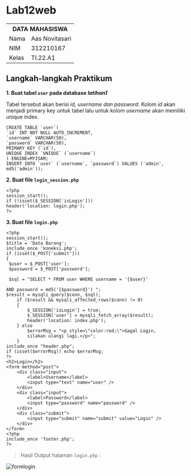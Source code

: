# Lab12web
<table>
  <tr>
    <th colspan="2">DATA MAHASISWA</th>
  </tr>
  <tr>
    <td>Nama</td>
    <td>Aas Novitasari</td>
  </tr>
  <tr>
    <td>NIM</td>
    <td>312210167</td>
  </tr>
  <tr>
    <td>Kelas</td>
    <td>TI.22.A1</td>
  </tr>
</table>

## Langkah-langkah Praktikum

**1. Buat tabel `user` pada database *latihan1***

Tabel tersebut akan berisi *id, username dan password*. Kolom *id* akan menjadi primary key untuk tabel lalu untuk kolom *username* akan memiliki unique index.

```
CREATE TABLE `user`(
`id` INT NOT NULL AUTO_INCREMENT,
`username` VARCHAR(50),
`password` VARCHAR(50),
PRIMARY KEY (`id`),
UNIQUE INDEX `UNIQUE` (`username`)
) ENGINE=MYISAM;
INSERT INTO `user` (`username`, `password`) VALUES ('admin', md5('admin'));
```

**2. Buat file `login_session.php`**

```
<?php
session_start();
if (!isset($_SESSION['isLogin']))
header('location: login.php');
?>
```

**3. Buat file `login.php`**

```
<?php
session_start();
$title = 'Data Barang';
include_once 'koneksi.php';
if (isset($_POST['submit']))
{
 $user = $_POST['user'];
 $password = $_POST['password'];

 $sql = "SELECT * FROM user WHERE username = '{$user}'

AND password = md5('{$password}') ";
$result = mysqli_query($conn, $sql);
    if ($result && mysqli_affected_rows($conn) != 0)
    {
        $_SESSION['isLogin'] = true;
        $_SESSION['user'] = mysqli_fetch_array($result);
        header('location: index.php');
    } else
        $errorMsg = "<p style=\"color:red;\">Gagal Login,
        silakan ulangi lagi.</p>";
    }
include_once "header.php";
if (isset($errorMsg)) echo $errorMsg;
?>
<h2>Login</h2>
<form method="post">
    <div class="input">
        <label>Username</label>
        <input type="text" name="user" />
    </div>
    <div class="input">
        <label>Password</label>
        <input type="password" name="password" />
    </div>
    <div class="submit">
        <input type="submit" name="submit" value="Login" />
    </div>
</form>
<?php
include_once 'footer.php';
?>
```

> Hasil Output halaman `login.php` :

![formlogin](https://github.com/syifaaurellia/Lab12web/assets/115867244/9a5cdf7a-733a-4842-b39f-4b7161b20d5d)
